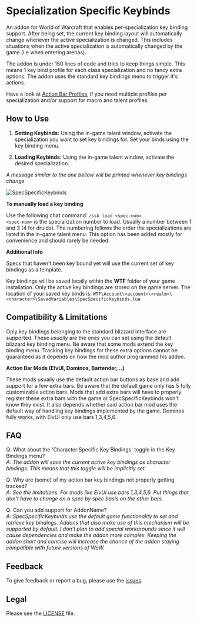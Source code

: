 # Specialization Specific Keybinds

An addon for World of Warcraft that enables per-specialization key binding support. After being set, the current key binding layout
will automatically change whenever the active specialization is changed. This includes situations when the active
specialization is automatically changed by the game (i.e when entering arenas).

The addon is under 150 lines of code and tries to keep things simple. This means 1 key bind profile for each
class specialization and no fancy extra options. The addon uses the standard key bindings menu to trigger it's actions.

Have a look at [Action Bar Profiles](https://github.com/Silencer2K/wow-action-bar-profiles), if you need multiple profiles
per specialization and/or support for macro and talent profiles.

## How to Use

1. **Setting Keybinds:** Using the in-game talent window, activate the specialization you want to set key bindings for. Set your binds using the key binding menu.

1. **Loading Keybinds:** Using the in-game talent window, activate the desired specialization.

_A message similar to the one bellow will be printed whenever key bindings change_

![SpecSpecificKeybinds](https://i.imgur.com/Pi7GAol.jpg)

**To manually load a key binding**

Use the following chat command: ``/ssb load <spec-num>``  
``<spec-num>`` is the specialization number to load. Usually a number between 1 and 3 (4 for druids). The numbering
follows the order the specializations are listed in the in-game talent menu. This option has been added mostly for convenience
and should rarely be needed.

**Additional Info**

Specs that haven't been key bound yet will use the current set of key bindings as a template.

Key bindings will be saved locally within the __WTF__ folder of your game installation. Only the active key bindings
are stored on the game server. The location of your saved key binds is:
``WTF\Account\<account>\<realm>\<character>\SavedVariables\SpecSpecificKeybinds.lua``

## Compatibility & Limitations

Only key bindings belonging to the standard blizzard interface are supported. These _usually_ are the ones you can set
using the default blizzard key binding menu. Be aware that some mods extend the key binding menu. Tracking key bindings
for these extra options cannot be guaranteed as it depends on how the mod author programmed his addon.

**Action Bar Mods (ElvUI, Dominos, Bartender, ..)**

These mods usually use the default action bar buttons as base and add support for a few extra bars. Be aware that the default game only
has 5 fully customizable action bars. Mods that add extra bars will have to properly register these extra bars with the game or SpecSpecificKeybinds won't know they exist. It also depends whether said action bar mod uses the default way of handling key bindings implemented by the game. Dominos fully works, with ElvUI only use bars 1,3,4,5,6.

## FAQ

Q: What about the 'Character Specific Key Bindings' toggle in the Key Bindings menu?  
_A: The addon will save the current active key bindings as character bindings. This means that this toggle will be implicitly set._

Q: Why are (some) of my action bar key bindings not properly getting tracked?  
_A: See the limitations. For mods like ElvUI use bars 1,3,4,5,6. Put things that don't have to change on a spec by spec basis on the other bars._

Q: Can you add support for AddonName?  
_A: SpecSpecificKeybinds use the default game functionality to set and retrieve key bindings. Addons that also make use of this mechanism will be supported by default. I don't plan to add special workarounds since it will cause dependencies and make the addon more complex. Keeping the addon short and concise will increase the chance of the addon staying compatible with future versions of WoW._

## Feedback
To give feedback or report a bug, please use the [issues](https://github.com/myzb/SpecSpecificKeybinds/issues)

## Legal
Please see the [LICENSE](https://github.com/myzb/SpecSpecificKeybinds/blob/master/LICENSE.txt) file.
